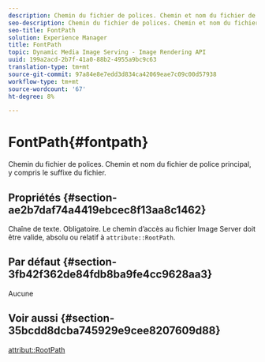 ```yaml
---
description: Chemin du fichier de polices. Chemin et nom du fichier de police principal, y compris le suffixe du fichier.
seo-description: Chemin du fichier de polices. Chemin et nom du fichier de police principal, y compris le suffixe du fichier.
seo-title: FontPath
solution: Experience Manager
title: FontPath
topic: Dynamic Media Image Serving - Image Rendering API
uuid: 199a2acd-2b7f-41a0-88b2-4955a9bc9c63
translation-type: tm+mt
source-git-commit: 97a84e8e7edd3d834ca42069eae7c09c00d57938
workflow-type: tm+mt
source-wordcount: '67'
ht-degree: 8%

---
```



# FontPath{#fontpath}

Chemin du fichier de polices. Chemin et nom du fichier de police principal, y compris le suffixe du fichier.

## Propriétés {#section-ae2b7daf74a4419ebcec8f13aa8c1462}

Chaîne de texte. Obligatoire. Le chemin d’accès au fichier Image Server doit être valide, absolu ou relatif à `attribute::RootPath`.

## Par défaut {#section-3fb42f362de84fdb8ba9fe4cc9628aa3}

Aucune

## Voir aussi {#section-35bcdd8dcba745929e9cee8207609d88}

[attribut::RootPath](/help/aem-is-ir-api/is-api/image-catalog/image-serving-api-ref/c-image-catalog-reference/c-attributes-reference/r-rootpath.md)

